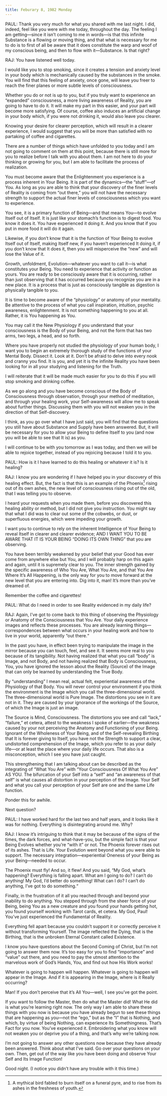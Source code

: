 ```yaml
---
title: Feburary 8, 1982 Monday
---
```


PAUL:  Thank you very much for what you shared with me last night. I did,
indeed, feel like you were with me today, throughout the day. The feeling I am
getting—since it isn’t coming to me in words—is that this infinite Substance is
a flowing or moving thing, and that what is necessary for me to do is to first
of all be aware that it does constitute the warp and woof of my conscious
being, and then to flow with it—Substance. Is that right?

RAJ:  You have listened well today.

I would like you to stop smoking, since it creates a tension and anxiety level
in your body which is mechanically caused by the substances in the smoke. You
will find that this feeling of anxiety, once gone, will leave you freer to
reach the finer planes or more subtle levels of consciousness.

Whether you do or not is up to you, but if you truly want to experience an
“expanded” consciousness, a more living awareness of Reality, you are going to
have to do it. It will make my part in this easier, and your part will become
more satisfying. Of course, coffee also induces an artificial change in your
body which, if you were not drinking it, would also leave you clearer.

Knowing your desire for clearer perception, which will result in a clearer
experience, I would suggest that you will be more than satisfied with no
partaking of coffee and cigarettes.

There are a number of things which have unfolded to you today and I am not
going to comment on them at this point, because there is still more for you to
realize before I talk with you about them. I am not here to do your thinking or
growing for you, but I am able to facilitate the process of realization.

You must become aware that the Enlightenment you experience is a process
inherent in Your Being. It is part of the dynamics—the “stuff”—of You. As long
as you are able to think that your discovery of the finer levels of Reality is
coming from “out there,” you will not have the necessary strength to support
the actual finer levels of consciousness which you want to experience.

You see, it is a primary function of Being—and that means You—to evolve Itself
out of Itself. It is just like your stomach’s function is to digest food. You
know it does it. You have experienced it doing it. And you know that if you put
in more food it will do it again.

Likewise, if you don’t know that it is the function of Your Being to evolve
Itself out of Itself, making Itself new, if you haven’t experienced It doing
it, if you don’t know that It does it, then you will misperceive the “new” and
will lose the Value of it.

Growth, unfoldment, Evolution—whatever you want to call it—is what constitutes
your Being. You need to experience that activity or function as yours. You are
ready to be consciously aware that it is occurring, rather than just observing
that it has occurred because you recognize you are in a new place. It is a
process that is just as consciously tangible as digestion is physically
tangible to you.

It is time to become aware of the “physiology” or anatomy of your mentality. Be
attentive to the process of what you call inspiration, intuition, psychic
awareness, enlightenment. It is not something happening to you at all. Rather,
it is You happening as You.

You may call it the New Physiology if you understand that your consciousness is
the Body of your Being, and not the form that has two arms, two legs, a head,
and so forth.

Where you have properly not studied the physiology of your human body, I want
you to begin an extremely thorough study of the functions of your Mental Body.
Dissect it. Look at it. Don’t be afraid to delve into every nook and cranny you
find. It is you, and yet it is the infinite Reality you have been looking for
in all your studying and listening for the Truth.

I will reiterate that it will be made much easier for you to do this if you
will stop smoking and drinking coffee.

As we go along and you have become conscious of the Body of Consciousness
through observation, through your method of meditation, and through your
healing work, your Self-awareness will allow me to speak about further things.
Discussing them with you will not weaken you in the direction of that
Self-discovery.

I think, as you go over what I have just said, you will find that the questions
you still have about Substance and Supply have been answered. But, it will be
necessary for you to allow your Being to define Itself to you (and now you will
be able to see that It is) as you.

I will continue to be with you tomorrow as I was today, and then we will be
able to rejoice together, instead of you rejoicing because I told it to you.

PAUL:  How is it I have learned to do this healing or whatever it is? Is it
healing?

RAJ:  I know you are wondering if I have helped you in your discovery of this
healing effect. But, the fact is that this is an example of the Phoenix[^1] rising
out of its own ashes, the new level of consciousness rising out of the old,
that I was telling you to observe.

I heard your requests when you made them, before you discovered this healing
ability or method, but I did not give you instruction. You might say that what
I did was to clear out some of the cobwebs, or dust, or superfluous energies,
which were impeding your growth.

I want you to continue to rely on the inherent Intelligence of Your Being to
reveal Itself in clearer and clearer evidence; AND I WANT YOU TO BE AWARE THAT
IT IS YOUR BEING “DOING ITS OWN THING” that you are observing.

You have been terribly weakened by your belief that your Good has ever come
from anywhere else but You, and I will probably harp on this again and again,
until it is supremely clear to you. The inner strength gained by the specific
awareness of Who You Are, What You Are, and that You Are Where It’s All
Happening, is the only way for you to move forward at the new level that you
are entering into. Dig into it, man! It’s more than you’ve dreamed of.

Remember the coffee and cigarettes!

PAUL:  What do I need in order to see Reality evidenced in my daily life?

RAJ:  Again, I’ve got to come back to this thing of observing the Physiology or
Anatomy of the Consciousness that You Are. Your daily experience images and
reflects these processes. You are already learning things—correspondences
between what occurs in your healing work and how to live in your world,
apparently “out there.“

In the past you have, in effect been trying to manipulate the image in the
mirror because you can touch, feel, and see it. It seems more real to you
because of its tangibility. Not having realized that what you call “body” is
Image, and not Body, and not having realized that Body is Consciousness, You,
you have ignored the lesson about the Reality (Source) of the Image that can
only be learned by understanding the True Body.

By “understanding” I mean real, actual felt, experiential awareness of the
Physiology of that Body. You will never control your environment if you think
the environment is the Image which you call the three-dimensional world. The
three-dimensional world is Pure Image. The distortions you see in it are not in
it. They are caused by your ignorance of the workings of the Source, of which
the Image is just an image.

The Source is Mind, Consciousness. The distortions you see and call “lack,”
“failure,” et cetera, attest to the weakness I spoke of earlier—the weakness
caused by your not perceiving the Anatomy and Functioning of your Being.
Ignorant of the Wholeness of Your Being, and of the Self-revealing Birthing
that It is forever giving to Itself, you have not the Strength to support a
clear, undistorted comprehension of the Image, which you refer to as your daily
life—or at least the place where your daily life occurs. That also is a
misconception, which I see you have just caught.

This strengthening that I am talking about can be described as the integrating
of “What You Are” with “Your Consciousness Of What You Are” AS YOU. The
bifurcation of your Self into a “self” and “an awareness of that self” is what
causes all distortion in your perception of the Image. Your Self and what you
call your perception of your Self are one and the same Life function.

Ponder this for awhile.

Next question?

PAUL:  I have worked hard for the last two and half years, and it looks like it
was for nothing. Everything is disintegrating around me. Why?

RAJ:  I know it’s intriguing to think that it may be because of the signs of
the times, the dark forces, and what-have-you, but the simple fact is that your
Being Evolves whether you’re “with it” or not. The Phoenix forever rises out of
its ashes. That is Life. Your Evolution went beyond what you were able to
support. The necessary integration—experiential Oneness of your Being as your
Being—needed to occur.

The Phoenix must fly! And so, it flew! And you said, “My God, what’s happening?
Everything is falling apart. What am I going to do? I can’t do anything! My
God, I’d better do something! What can I do? I can’t do anything, I’ve got to
do something.“

Finally, in the frustration of it all you reached through and beyond your
inability to do anything. You stepped through from the sheer force of your
Being, being You as a new creature and you found your hands getting hot, you
found yourself working with Tarot cards, et cetera. My God, Paul! You’ve just
experienced the Fundamental of Reality.

Everything fell apart because you couldn’t support it or correctly perceive it
without transforming Yourself. The image reflected the Dying, that is the
Birthing, that is the unbroken Eternal Constant called Existence.

I know you have questions about the Second Coming of Christ, but I’m not going
to answer them now. It’s too easy for you to find “importance” and “value” out
there, and you need to pay the utmost attention to the marvelous work of God’s
Hands, You, and find out how His Work works!

Whatever is going to happen will happen. Whatever is going to happen will
appear in the Image. And if it is appearing in the Image, where is it Really
occurring?

Man! If you don’t perceive that it’s All You—well, I see you’ve got the point.

If you want to follow the Master, then do what the Master did! What He did is
what you’re learning right now. The only way I am able to share these things
with you now is because you have already begun to see these things that are
happening as you—not the “ego,” but as the “I” that is Nothing, and which, by
virtue of being Nothing, can experience Its Somethingness. That’s Fact for you
now. You’ve experienced it. Embroidering what you know will not weaken you or
deprive you of a thing, and that’s why we’re talking now.

I’m not going to answer any other questions now because they have already been
answered. Think about what I’ve said. Go over your questions on your own. Then,
get out of the way like you have been doing and observe Your Self and Its Image
Function!

Good night. (I notice you didn’t have any trouble with it this time.)

[^1]: A mythical bird fabled to burn itself on a funeral pyre, and to rise from its ashes in the freshness of youth.

